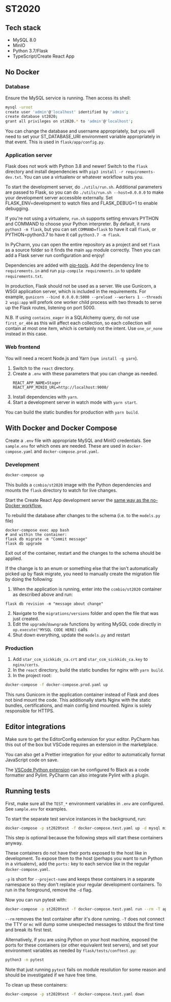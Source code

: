 # ST2020

## Tech stack

- MySQL 8.0
- MinIO
- Python 3.7/Flask
- TypeScript/Create React App

## No Docker

### Database
Ensure the MySQL service is running. Then access its shell:
```bash
mysql -uroot
create user 'admin'@'localhost' identified by 'admin';
create database st2020;
grant all privileges on st2020.* to 'admin'@'localhost';
```
You can change the database and username appropriately, but you will need to
set your ST_DATABASE_URI environment variable appropriately in that event.
This is used in `flask/app/config.py`.

### Application server
Flask does not work with Python 3.8 and newer!
Switch to the `flask` directory and install dependencies with `pip3 install -r requirements-dev.txt`.
You can use a virtualenv or whatever workflow suits you.

To start the development server, do `./utils/run.sh`. Additional parameters are passed to Flask,
so you can do `./utils/run.sh --host=0.0.0.0` to make your development server accessible externally.
Set FLASK_ENV=development to watch files and FLASK_DEBUG=1 to enable debugging.

If you're not using a virtualenv, `run.sh` supports setting envvars PYTHON and COMMAND to choose your Python interpreter.
By default, it runs `python3 -m flask`, but you can set `COMMAND=flask` to have it call `flask`,
or PYTHON=python3.7 to have it call `python3.7 -m flask`.

In PyCharm, you can open the entire repository as a project and set `flask` as a source folder
so it finds the main `app` module correctly. Then you can add a Flask server run configuration and enjoy!

Dependencies are added with [pip-tools](https://github.com/jazzband/pip-tools). Add the dependency line to
`requirements.in` and run `pip-compile requirements.in` to update `requirements.txt`.

In production, Flask should not be used as a server. We use Gunicorn, a WSGI application server, which is
included in the requirements. For example, `gunicorn --bind 0.0.0.0:5000 --preload --workers 1 --threads 2 wsgi:app`
will prefork one worker child process with two threads to serve up the Flask routes, listening on port 5000.

N.B. If using `contains_eager` in a SQLAlchemy query, do not use `first_or_404`
as this will affect each collection, so each collection will contain at most
one item, which is certainly not the intent. Use `one_or_none` instead in this case.
### Web frontend
You will need a recent Node.js and Yarn (`npm install -g yarn`).
1. Switch to the `react` directory.
1. Create a `.env` with these parameters that you can change as needed.
   ```
   REACT_APP_NAME=Stager
   REACT_APP_MINIO_URL=http://localhost:9000/
   ```
2. Install dependencies with `yarn`.
3. Start a development server in watch mode with `yarn start`.

You can build the static bundles for production with `yarn build`.

## With Docker and Docker Compose
Create a `.env` file with appropriate MySQL and MinIO credentials. See `sample.env` for which ones are needed.
These are used in `docker-compose.yaml` and `docker-compose.prod.yaml`.

### Development
```bash
docker-compose up
```
This builds a `ccmbio/st2020` image with the Python dependencies and mounts the `flask` directory to watch for live changes.

Start the Create React App development server the [same way as the no-Docker workflow.](#web-frontend)

To rebuild the database after changes to the schema (i.e. to the `models.py` file)
```
docker-compose exec app bash
# and within the container:
flask db migrate -m "Commit message"
flask db upgrade
```
Exit out of the container, restart and the changes to the schema should be applied.

If the change is to an enum or something else that the isn't automatically picked up by flask migrate, you need to manually create the migration file by doing the following:

1. When the application is running, enter into the `ccmbio/st2020` container as described above and run:
```
flask db revision -m "message about change"
```
2. Navigate to the `migrations/versions` folder and open the file that was just created.
3. Edit the `upgrade`/`downgrade` functions by writing MySQL code directly in `op.execute("MYSQL CODE HERE)` calls
4. Shut down everything, update the `models.py` and restart

### Production
1. Add `star_ccm_sickkids_ca.crt` and `star_ccm_sickkids_ca.key` to `nginx/certs`.
1. In the `react` directory, build the static bundles for nginx with `yarn build`.
1. In the project root:
```bash
docker-compose -f docker-compose.prod.yaml up
```
This runs Gunicorn in the application container instead of Flask and does not bind mount the code.
This additionally starts Nginx with the static bundles, certifications, and main config bind mounted.
Nginx is solely responsible for HTTPS.

## Editor integrations

Make sure to get the EditorConfig extension for your editor.
PyCharm has this out of the box but VSCode requires an extension in the marketplace.

You can also get a Prettier integration for your editor to automatically format JavaScript code on save.

The [VSCode Python extension](https://code.visualstudio.com/docs/python/editing#_formatting)
can be configured fo Black as a code formatter and Pylint. PyCharm can also integrate Pylint with a plugin.

## Running tests

First, make sure all the `TEST_*` environment variables in `.env` are configured. See `sample.env` for examples.

To start the separate test service instances in the background, run:
```bash
docker-compose -p st2020test -f docker-compose.test.yaml up -d mysql minio
```
This step is optional because the following steps will start these containers anyway.

These containers do not have their ports exposed to the host like in development.
To expose them to the host (perhaps you want to run Python in a virtualenv), add the
`ports:` key to each service like in the regular `docker-compose.yaml`.

`-p` is short for `--project-name` and keeps these containers in a separate namespace
so they don't replace your regular development containers. To run in the foreground,
remove the `-d` flag.

Now you can run pytest with:
```bash
docker-compose -p st2020test -f docker-compose.test.yaml run --rm -T app
```
`--rm` removes the test container after it's done running. `-T` does not connect the TTY
or `mc` will dump some unexpected messages to stdout the first time and break its first test.

Alternatively, if you are using Python on your host machine, exposed the ports for these
containers (or other equivalent test servers), and set your environment variables as
needed by `flask/tests/conftest.py`:
```bash
python3 -m pytest
```
Note that just running `pytest` fails on module resolution for some reason and should be
investigated if we have free time.

To clean up these containers:
```bash
docker-compose -p st2020test -f docker-compose.test.yaml down
```
